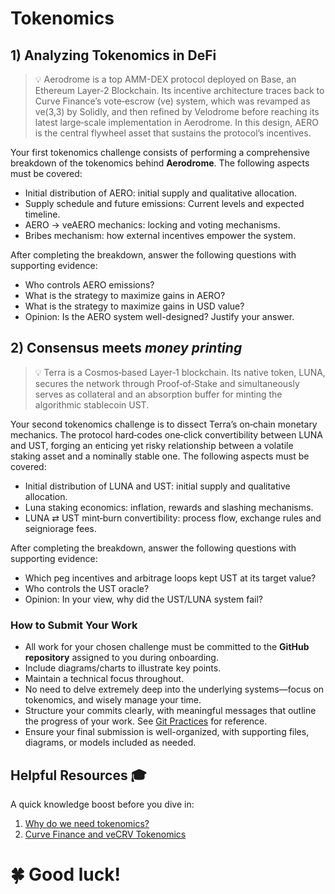 # Tokenomics

## 1) Analyzing Tokenomics in DeFi

> 💡 Aerodrome is a top AMM-DEX protocol deployed on Base, an Ethereum Layer-2 Blockchain. Its incentive architecture traces back to Curve Finance’s vote‑escrow (ve) system, which was revamped as ve(3,3) by Solidly, and then refined by Velodrome before reaching its latest large‑scale implementation in Aerodrome. In this design, AERO is the central flywheel asset that sustains the protocol’s incentives.

Your first tokenomics challenge consists of performing a comprehensive breakdown of the tokenomics behind **Aerodrome**. The following aspects must be covered:

- Initial distribution of AERO: initial supply and qualitative allocation.
- Supply schedule and future emissions: Current levels and expected timeline. 
- AERO → veAERO mechanics: locking and voting mechanisms.
- Bribes mechanism: how external incentives empower the system.

After completing the breakdown, answer the following questions with supporting evidence:

- Who controls AERO emissions?
- What is the strategy to maximize gains in AERO?
- What is the strategy to maximize gains in USD value?
- Opinion: Is the AERO system well-designed? Justify your answer.

## 2) Consensus meets *money printing*

> 💡 Terra is a Cosmos‑based Layer‑1 blockchain. Its native token, LUNA, secures the network through Proof‑of‑Stake and simultaneously serves as collateral and an absorption buffer for minting the algorithmic stablecoin UST.

Your second tokenomics challenge is to dissect Terra’s on‑chain monetary mechanics. The protocol hard‑codes one‑click convertibility between LUNA and UST, forging an enticing yet risky relationship between a volatile staking asset and a nominally stable one. The following aspects must be covered:

- Initial distribution of LUNA and UST: initial supply and qualitative allocation.
- Luna staking economics: inflation, rewards and slashing mechanisms. 
- LUNA ⇄ UST mint‑burn convertibility: process flow, exchange rules and seigniorage fees.

After completing the breakdown, answer the following questions with supporting evidence:

- Which peg incentives and arbitrage loops kept UST at its target value?
- Who controls the UST oracle?
- Opinion: In your view, why did the UST/LUNA system fail?

### **How to Submit Your Work**

- All work for your chosen challenge must be committed to the **GitHub repository** assigned to you during onboarding.
- Include diagrams/charts to illustrate key points.
- Maintain a technical focus throughout.
- No need to delve extremely deep into the underlying systems—focus on tokenomics, and wisely manage your time.
- Structure your commits clearly, with meaningful messages that outline the progress of your work. See [Git Practices](/docs/processes/github/git-practices.md) for reference.
- Ensure your final submission is well-organized, with supporting files, diagrams, or models included as needed.

## Helpful Resources 🎓

A quick knowledge boost before you dive in:
1. [Why do we need tokenomics?](https://jbba.scholasticahq.com/article/3636-why-do-we-need-tokenomics)
2. [Curve Finance and veCRV Tokenomics](https://research.nansen.ai/articles/curve-finance-and-vecrv-tokenomics)

# 🍀 Good luck!
